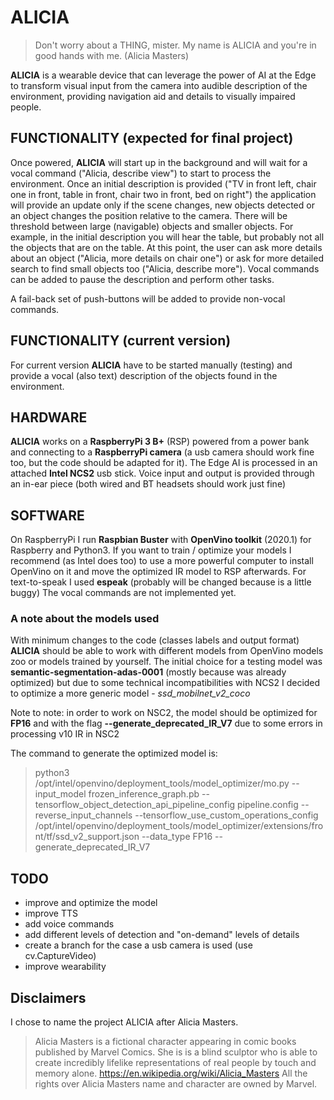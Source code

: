 # ALICIA
> Don't worry about a THING, mister. My name is ALICIA and you're in good hands with me. (Alicia Masters)

**ALICIA** is a wearable device that can leverage the power of AI at the Edge to transform visual input from the camera into audible description of the environment, providing navigation aid and details to visually impaired people.

## FUNCTIONALITY (expected for final project)
Once powered, **ALICIA** will start up in the background and will wait for a vocal command ("Alicia, describe view") to start to process the environment.
Once an initial description is provided ("TV in front left, chair one in front, table in front, chair two in front, bed on right") the application will provide an update only if the scene changes, new objects detected or an object changes the position relative to the camera. There will be threshold between large (navigable) objects and smaller objects. For example, in the initial description you will hear the table, but probably not all the objects that are on the table.
At this point, the user can ask more details about an object ("Alicia, more details on chair one") or ask for more detailed search to find small objects too ("Alicia, describe more"). Vocal commands can be added to pause the description and perform other tasks.

A fail-back set of push-buttons will be added to provide non-vocal commands.

## FUNCTIONALITY (current version)
For current version **ALICIA** have to be started manually (testing) and provide a vocal (also text) description of the objects found in the environment.

## HARDWARE
**ALICIA** works on a **RaspberryPi 3 B+** (RSP) powered from a power bank and connecting to a **RaspberryPi camera** (a usb camera should work fine too, but the code should be adapted for it).
The Edge AI is processed in an attached **Intel NCS2** usb stick.
Voice input and output is provided through an in-ear piece (both wired and BT headsets should work just fine)

## SOFTWARE
On RaspberryPi I run **Raspbian Buster** with **OpenVino toolkit** (2020.1) for Raspberry and Python3.
If you want to train / optimize your models I recommend (as Intel does too) to use a more powerful computer  to install OpenVino on it and move the optimized IR model to RSP afterwards.
For text-to-speak I used **espeak** (probably will be changed because is a little buggy)
The vocal commands are not implemented yet.

### A note about the models used
With minimum changes to the code (classes labels and output format) **ALICIA** should be able to work with different models from OpenVino models zoo or models trained by yourself.
The initial choice for a testing model was **semantic-segmentation-adas-0001** (mostly because was already optimized) but due to some technical incompatibilities with NCS2 I decided to optimize a more generic model - *ssd_mobilnet_v2_coco* 

Note to note: in order to work on NSC2, the model should be optimized for **FP16** and with the flag **--generate_deprecated_IR_V7** due to some errors in processing v10 IR in NSC2

The command to generate the optimized model is:
> python3 /opt/intel/openvino/deployment_tools/model_optimizer/mo.py --input_model frozen_inference_graph.pb --tensorflow_object_detection_api_pipeline_config pipeline.config --reverse_input_channels --tensorflow_use_custom_operations_config /opt/intel/openvino/deployment_tools/model_optimizer/extensions/front/tf/ssd_v2_support.json --data_type FP16 --generate_deprecated_IR_V7


## TODO
- improve and optimize the model
- improve TTS 
- add voice commands
- add different levels of detection and "on-demand" levels of details
- create a branch for the case a usb camera is used (use cv.CaptureVideo)
- improve wearability

## Disclaimers
I chose to name the project  ALICIA after Alicia Masters.
> Alicia Masters is a fictional character appearing in comic books published by Marvel Comics.
> She is is a blind sculptor who is able to create incredibly lifelike representations of real people by touch and memory alone.
https://en.wikipedia.org/wiki/Alicia_Masters
All the rights over Alicia Masters name and character are owned by Marvel.